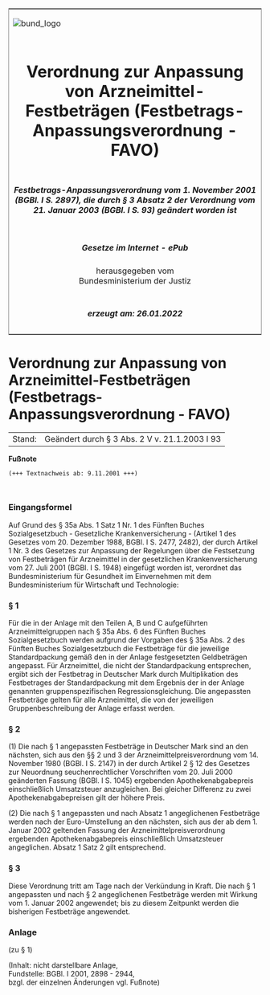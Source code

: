 <span id="DECKBLATT.html"></span>

<table border="0" frame="border" width="100%">

<tr valign="top">

<td align="left">

![bund\_logo](BfJ_2021_Web_de_de.gif)

</td>

<td align="right">

 

</td>

</tr>

<tr align="center" valign="middle">

<td colspan="2">

# Verordnung zur Anpassung von Arzneimittel-Festbeträgen (Festbetrags-Anpassungsverordnung - FAVO)

</td>

</tr>

<tr align="center" valign="middle">

<td colspan="2">

##### Festbetrags-Anpassungsverordnung vom 1. November 2001 (BGBl. I S. 2897), die durch § 3 Absatz 2 der Verordnung vom 21. Januar 2003 (BGBl. I S. 93) geändert worden ist

</td>

</tr>

<tr align="center" valign="middle">

<td colspan="2">

  
  

##### Gesetze im Internet - ePub  
  
herausgegeben vom  
Bundesministerium der Justiz

</td>

</tr>

<tr align="center" valign="bottom">

<td colspan="2">

  
  

##### erzeugt am: 26.01.2022

</td>

</tr>

</table>

<span id="BJNR289700001.html"></span>

# Verordnung zur Anpassung von Arzneimittel-Festbeträgen (Festbetrags-Anpassungsverordnung - FAVO)

<div>

<div class="jnhtml">

|        |                                               |
| ------ | --------------------------------------------- |
| Stand: | Geändert durch § 3 Abs. 2 V v. 21.1.2003 I 93 |

</div>

</div>

<div>

  
**Fußnote**

<div class="jnhtml">

<div>

<div class="jurAbsatz">

  

``` 
(+++ Textnachweis ab: 9.11.2001 +++)

 
```

</div>

</div>

</div>

</div>

<span id="BJNR289700001BJNE000100305.html"></span>

### Eingangsformel  

<div>

<div class="jnhtml">

<div>

<div class="jurAbsatz">

Auf Grund des § 35a Abs. 1 Satz 1 Nr. 1 des Fünften Buches
Sozialgesetzbuch - Gesetzliche Krankenversicherung - (Artikel 1 des
Gesetzes vom 20. Dezember 1988, BGBl. I S. 2477, 2482), der durch
Artikel 1 Nr. 3 des Gesetzes zur Anpassung der Regelungen über die
Festsetzung von Festbeträgen für Arzneimittel in der gesetzlichen
Krankenversicherung vom 27. Juli 2001 (BGBl. I S. 1948) eingefügt worden
ist, verordnet das Bundesministerium für Gesundheit im Einvernehmen mit
dem Bundesministerium für Wirtschaft und Technologie:

</div>

</div>

</div>

</div>

<span id="BJNR289700001BJNE000200305.html"></span>

### § 1  

<div>

<div class="jnhtml">

<div>

<div class="jurAbsatz">

Für die in der Anlage mit den Teilen A, B und C aufgeführten
Arzneimittelgruppen nach § 35a Abs. 6 des Fünften Buches
Sozialgesetzbuch werden aufgrund der Vorgaben des § 35a Abs. 2 des
Fünften Buches Sozialgesetzbuch die Festbeträge für die jeweilige
Standardpackung gemäß den in der Anlage festgesetzten Geldbeträgen
angepasst. Für Arzneimittel, die nicht der Standardpackung entsprechen,
ergibt sich der Festbetrag in Deutscher Mark durch Multiplikation des
Festbetrages der Standardpackung mit dem Ergebnis der in der Anlage
genannten gruppenspezifischen Regressionsgleichung. Die angepassten
Festbeträge gelten für alle Arzneimittel, die von der jeweiligen
Gruppenbeschreibung der Anlage erfasst werden.

</div>

</div>

</div>

</div>

<span id="BJNR289700001BJNE000300305.html"></span>

### § 2  

<div>

<div class="jnhtml">

<div>

<div class="jurAbsatz">

(1) Die nach § 1 angepassten Festbeträge in Deutscher Mark sind an den
nächsten, sich aus den §§ 2 und 3 der Arzneimittelpreisverordnung vom
14. November 1980 (BGBl. I S. 2147) in der durch Artikel 2 § 12 des
Gesetzes zur Neuordnung seuchenrechtlicher Vorschriften vom 20. Juli
2000 geänderten Fassung (BGBl. I S. 1045) ergebenden
Apothekenabgabepreis einschließlich Umsatzsteuer anzugleichen. Bei
gleicher Differenz zu zwei Apothekenabgabepreisen gilt der höhere Preis.

</div>

<div class="jurAbsatz">

(2) Die nach § 1 angepassten und nach Absatz 1 angeglichenen Festbeträge
werden nach der Euro-Umstellung an den nächsten, sich aus der ab dem 1.
Januar 2002 geltenden Fassung der Arzneimittelpreisverordnung ergebenden
Apothekenabgabepreis einschließlich Umsatzsteuer angeglichen. Absatz 1
Satz 2 gilt entsprechend.

</div>

</div>

</div>

</div>

<span id="BJNR289700001BJNE000400305.html"></span>

### § 3  

<div>

<div class="jnhtml">

<div>

<div class="jurAbsatz">

Diese Verordnung tritt am Tage nach der Verkündung in Kraft. Die nach §
1 angepassten und nach § 2 angeglichenen Festbeträge werden mit Wirkung
vom 1. Januar 2002 angewendet; bis zu diesem Zeitpunkt werden die
bisherigen Festbeträge angewendet.

</div>

</div>

</div>

</div>

<span id="BJNR289700001BJNE000501308.html"></span>

### Anlage  
(zu § 1)

<div>

<div class="jnhtml">

<div>

<div class="jurAbsatz">

<div class="kommentar_Fundstelle">

(Inhalt: nicht darstellbare Anlage,  
Fundstelle: BGBl. I 2001, 2898 - 2944,  
bzgl. der einzelnen Änderungen vgl. Fußnote)

</div>

</div>

</div>

</div>

</div>
